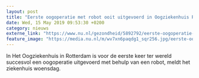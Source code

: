 ```yaml
---
layout: post
title: "Eerste oogoperatie met robot ooit uitgevoerd in Oogziekenhuis Rotterdam"
date: Wed, 15 May 2019 09:53:30 +0200
category: nieuws
externe_link: "https://www.nu.nl/gezondheid/5892792/eerste-oogoperatie-met-robot-ooit-uitgevoerd-in-oogziekenhuis-rotterdam.html"
feature_image: "https://media.nu.nl/m/wv7xn6paqdg1_sqr256.jpg/eerste-oogoperatie-met-robot-ooit-uitgevoerd-in-oogziekenhuis-rotterdam.jpg"
---
```


In Het Oogziekenhuis in Rotterdam is voor de eerste keer ter wereld succesvol een oogoperatie uitgevoerd met behulp van een robot, meldt het ziekenhuis woensdag.
